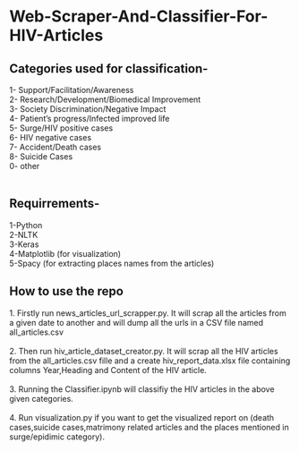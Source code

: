 # Web-Scraper-And-Classifier-For-HIV-Articles

<h2>Categories used for classification-</h2>
1- Support/Facilitation/Awareness<br>
2- Research/Development/Biomedical Improvement<br>
3- Society Discrimination/Negative Impact<br>
4- Patient’s progress/Infected improved life<br>
5- Surge/HIV positive cases<br>
6- HIV negative cases<br>
7- Accident/Death cases<br>
8- Suicide Cases<br>
0- other<br><br>
  
<h2>Requirrements-</h2>
1-Python<br>
2-NLTK<br>
3-Keras<br>
4-Matplotlib (for visualization)<br>
5-Spacy (for extracting places names from the articles)

<h2>How to use the repo</h2>
1. Firstly run news_articles_url_scrapper.py. It will scrap all the articles from a given date to another and will dump all the urls in a CSV file named all_articles.csv<br><br>
2. Then run hiv_article_dataset_creator.py. It will scrap all the HIV articles from the all_articles.csv fille and a create hiv_report_data.xlsx file containing columns Year,Heading and Content of the HIV article.<br><br>
3. Running the Classifier.ipynb will classifiy the HIV articles in the above given categories.<br><br>
4. Run visualization.py if you want to get the visualized report on (death cases,suicide cases,matrimony related articles and the places mentioned in surge/epidimic  category).
